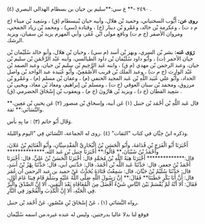 ٢٤٩٠ -** ع سي:**سليم بن حيان بن بسطام الهذالي البصري (٤) .

**روى عن:** أَيُّوب السختياني، وحميد بْن هلال، وأبيه حيان بْنبسطام (ق) ، وسَعِيد بْن ميناء (خ م د ت) ، وعكرمة بْن خالد، وعَمْرو بْن دينار (خ) ، وقتادة (سي) ، ومحمد بْن زياد الجمحي، ومروان الأصفر (خ م ت) ونافع مولى ابْن عُمَر، وأبي المهزم يزيد بْن سفيان، ويزيد الرشك.

**رَوَى عَنه:** بشر بْن السري، وبهز بْن أسد (م سي) ، وحبان بْن هلال، وأبو خالد سُلَيْمان بْن حيان الأحمر (ت) ، وأَبُو داود سُلَيْمان بْن داود الطيالسي، وابنه عَبْد الرَّحْمَنِ بْن سليم بْن حيان، وعبد الرحمن بْن مهدي (م ق) ، وابنه عَبد الرَّحِيمِ بْن سليم بْن حيان، وعبد الصمد بْن عَبْد الوارث (خ م ت) ، وعبد الملك بْن قريب الأَصْمَعِيّ، وأَبُو عُبَيدة عبد الواحد بْن واصل الحداد، وأَبُو علي عُبَيد اللَّهِ بْن عَبد المجيد الحنفي (م) ، وعفان بْن مسلم (م) ، وعَمْرو بْن مرزوق، ومحمد بْن سنان العوقي (خ ت) ، ومسلم بْن إبراهيم، ومعاذ بْن معاذ، ويحيى بْن سَعِيد القطان (خ د) ، ويزيد بْن هَارُونَ (خ م) ، ويعقوب بْن إِسْحَاقَ الحضرمي (ق) .

قال عَبد اللَّهِ بْن أَحْمَد بْن حنبل (١) عَن أبيه، وإسحاق بْن منصور (٢) عَن يحيى بْن مَعِين،** والنَّسَائي:** ثقة.

وَقَال أَبُو حاتم (٣) : ما بِهِ بأس.

وذكره ابنُ حِبَّان في كتاب "الثقات" (٤) .روى له الجماعة، النَّسَائي فِي "اليوم والليلة.

أَخْبَرَنَا أَبُو الْفَرَجِ بْنِ قُدَامَةَ، وأَبُو الْحَسَنِ بْنُ الْبُخَارِيِّ الْمَقْدِسِيَّانِ، وأَبُو الْغَنَائِمِ بْنُ عَلانَ، وأَحْمَدُ بْنُ شَيْبَانَ،** قَالُوا:** أَخْبَرَنَا حنبل بْن عَبد الله،************** قال:************** أَخْبَرَنَا هِبَةُ اللَّهِ بْنُ مُحَمَّدٍ قال: أَخْبَرَنَا الْحَسَنُ بْنُ عَلِيٍّ، قال: أَخْبَرَنَا أَحْمَدُ بْنُ جعفر، قال: حَدَّثَنَا عَبد اللَّه بْن أَحْمَدَ، قال: حَدَّثني أبي، قال: حَدَّثَنَا بِهْزُ بْنُ أَسَدٍ، قال: حَدَّثَنَا سُلَيْمُ بْنُ حَيَّانَ، قال: سَمِعْتُ قَتَادَةَ يُحَدِّثُ عَنْ حميد بن عبد الرحمن أن عُمَر قال: أَنَّ أَبَا بَكْرٍ خَطَبَنَا** فَقَالَ:** إِنَّ رَسُولَ اللَّهِ صَلَّى اللَّهُ عَلَيْهِ وسَلَّمَ قَامَ فِينَا عَامَ أَوَّلٍ، فَقَالَ: أَلا أَنَّهُ لَمْ يُقْسَمْ بَيْنَ النَّاسِ شَيْءٌ أَفْضَلُ مِنَ الْمُعَافَاةِ بَعْدَ الْيَقِينِ، أَلا إِنَّ الصِّدْقَ والْبِرَّ فِي الْجَنَّةِ، أَلا إِنَّ الْكَذِبَ والْفُجُورَ فِي النَّارِ.

رواه النَّسَائي (١) ، عَنْ إِسْحَاقَ بْنِ مَنْصُورٍ، عَنْ أَحْمَد بْن حنبل.

فوقع لنا بدلا عاليا بدرجتين، وليس له عنده غيره.من اسمه سُلَيْمان